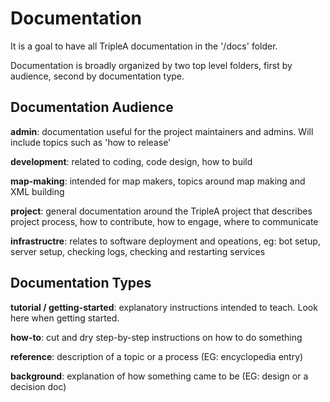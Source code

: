 # Documentation

It is a goal to have all TripleA documentation in the '/docs' folder.

Documentation is broadly organized by two top level folders, first
by audience, second by documentation type. 

## Documentation Audience

**admin**: documentation useful for the project maintainers and admins. Will include
topics such as 'how to release'

**development**: related to coding, code design, how to build

**map-making**: intended for map makers, topics around map making and XML building

**project**: general documentation around the TripleA project that describes project
process, how to contribute, how to engage, where to communicate

**infrastructre**: relates to software deployment and opeations,
eg: bot setup, server setup, checking logs, checking and restarting services


## Documentation Types

**tutorial / getting-started**: explanatory instructions intended to teach.
Look here when getting started.

**how-to**: cut and dry step-by-step instructions on how to do something

**reference**: description of a topic or a process (EG: encyclopedia entry)

**background**: explanation of how something came to be (EG: design or a decision doc)

